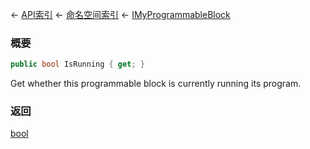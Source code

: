 ← [API索引](Api-Index) ← [命名空间索引](Namespace-Index) ← [IMyProgrammableBlock](Sandbox.ModAPI.Ingame.IMyProgrammableBlock)

### 概要

```csharp
public bool IsRunning { get; }
```

Get whether this programmable block is currently running its program.

### 返回

[bool](https://docs.microsoft.com/en-us/dotnet/api/System.Boolean?view=netframework-4.6)

